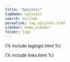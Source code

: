 ```yaml
---
title: "Spójność"
tagName: spojnosc
search: exclude
permalink: tag_spojnosc.html
sidebar: home_sidebar
folder: tags
---
```

{% include taglogic.html %}

{% include links.html %}
